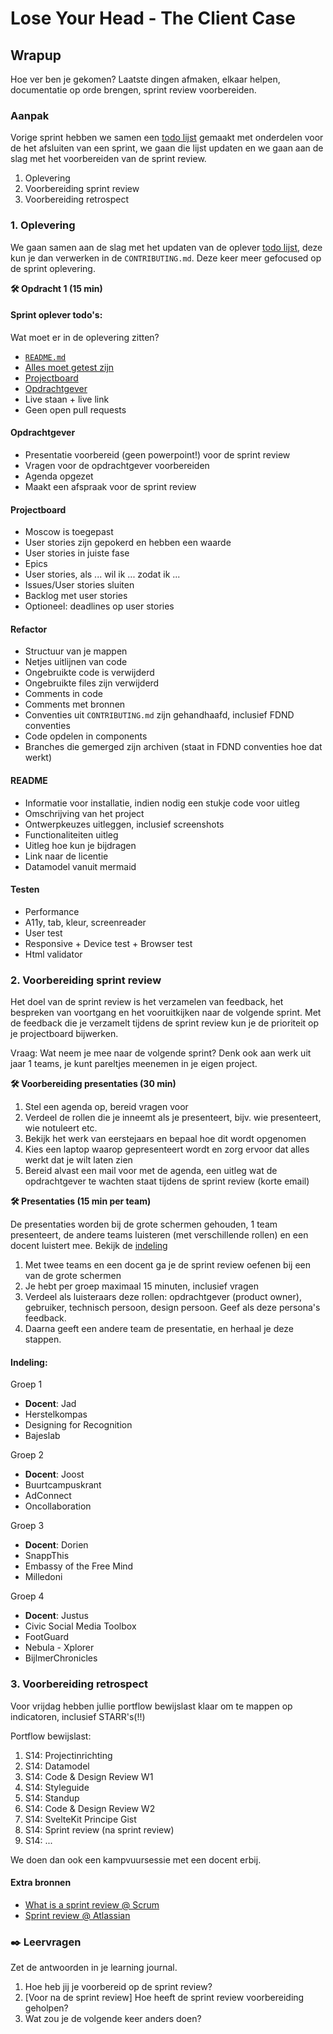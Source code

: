 # Lose Your Head - The Client Case

## Wrapup
<!-- Leuke intro -->

 Hoe ver ben je gekomen? Laatste dingen afmaken, elkaar helpen, documentatie op orde brengen, sprint review voorbereiden.

### Aanpak
<!-- We schrijven in principe geen tutorials maar helpen ze op weg. -->

Vorige sprint hebben we samen een [todo lijst](https://github.com/fdnd-task/your-tribe-for-life-squad-page/blob/main/docs/wrapup.md#oplever-todos) gemaakt met onderdelen voor de het afsluiten van een sprint, we gaan die lijst updaten en we gaan aan de slag met het voorbereiden van de sprint review. 

1. Oplevering
2. Voorbereiding sprint review
4. Voorbereiding retrospect

### 1. Oplevering

We gaan samen aan de slag met het updaten van de oplever [todo lijst](https://github.com/fdnd-task/your-tribe-for-life-squad-page/blob/main/docs/wrapup.md#oplever-todos), deze kun je dan verwerken in de `CONTRIBUTING.md`. Deze keer meer gefocused op de sprint oplevering.

**🛠️ Opdracht 1 (15 min)**  

#### Sprint oplever todo's:

Wat moet er in de oplevering zitten?

- [`README.md`](#readme)
- [Alles moet getest zijn](#testen)
- [Projectboard](#projectboard)
- [Opdrachtgever](#opdrachtgever)
- Live staan + live link
- Geen open pull requests

#### Opdrachtgever
- Presentatie voorbereid (geen powerpoint!) voor de sprint review
- Vragen voor de opdrachtgever voorbereiden
- Agenda opgezet
- Maakt een afspraak voor de sprint review

#### Projectboard
- Moscow is toegepast
- User stories zijn gepokerd en hebben een waarde
- User stories in juiste fase
- Epics
- User stories, als ... wil ik ... zodat ik ...
- Issues/User stories sluiten
- Backlog met user stories
- Optioneel: deadlines op user stories

#### Refactor
- Structuur van je mappen
- Netjes uitlijnen van code
- Ongebruikte code is verwijderd
- Ongebruikte files zijn verwijderd
- Comments in code
- Comments met bronnen
- Conventies uit `CONTRIBUTING.md` zijn gehandhaafd, inclusief FDND conventies
- Code opdelen in components
- Branches die gemerged zijn archiven (staat in FDND conventies hoe dat werkt)

#### README
- Informatie voor installatie, indien nodig een stukje code voor uitleg
- Omschrijving van het project
- Ontwerpkeuzes uitleggen, inclusief screenshots
- Functionaliteiten uitleg
- Uitleg hoe kun je bijdragen
- Link naar de licentie
- Datamodel vanuit mermaid

#### Testen
- Performance
- A11y, tab, kleur, screenreader
- User test
- Responsive + Device test + Browser test
- Html validator


### 2. Voorbereiding sprint review

Het doel van de sprint review is het verzamelen van feedback, het bespreken van voortgang en het vooruitkijken naar de volgende sprint. Met de feedback die je verzamelt tijdens de sprint review kun je de prioriteit op je projectboard bijwerken. 

Vraag: Wat neem je mee naar de volgende sprint? Denk ook aan werk uit jaar 1 teams, je kunt pareltjes meenemen in je eigen project. 


**🛠️ Voorbereiding presentaties (30 min)**  

1. Stel een agenda op, bereid vragen voor
2. Verdeel de rollen die je inneemt als je presenteert, bijv. wie presenteert, wie notuleert etc. 
3. Bekijk het werk van eerstejaars en bepaal hoe dit wordt opgenomen
4. Kies een laptop waarop gepresenteert wordt en zorg ervoor dat alles werkt dat je wilt laten zien
5. Bereid alvast een mail voor met de agenda, een uitleg wat de opdrachtgever te wachten staat tijdens de sprint review (korte email)

**🛠️ Presentaties (15 min per team)**

De presentaties worden bij de grote schermen gehouden, 1 team presenteert, de andere teams luisteren (met verschillende rollen) en een docent luistert mee. Bekijk de [indeling](#indeling)

1. Met twee teams en een docent ga je de sprint review oefenen bij een van de grote schermen
2. Je hebt per groep maximaal 15 minuten, inclusief vragen
3. Verdeel als luisteraars deze rollen: opdrachtgever (product owner), gebruiker, technisch persoon, design persoon. Geef als deze persona's feedback.
4. Daarna geeft een andere team de presentatie, en herhaal je deze stappen.


#### Indeling:

Groep 1
- **Docent**: Jad
- Herstelkompas
- Designing for Recognition
- Bajeslab

Groep 2
- **Docent**: Joost
- Buurtcampuskrant
- AdConnect
- Oncollaboration

Groep 3
- **Docent**: Dorien
- SnappThis
- Embassy of the Free Mind
- Milledoni

Groep 4
- **Docent**: Justus
- Civic Social Media Toolbox
- FootGuard
- Nebula - Xplorer
- BijlmerChronicles


### 3. Voorbereiding retrospect

Voor vrijdag hebben jullie portflow bewijslast klaar om te mappen op indicatoren, inclusief STARR's(!!)

Portflow bewijslast:
1. S14: Projectinrichting
2. S14: Datamodel
3. S14: Code & Design Review W1
4. S14: Styleguide
5. S14: Standup
6. S14: Code & Design Review W2
7. S14: SvelteKit Principe Gist
8. S14: Sprint review (na sprint review)
9. S14: ...

We doen dan ook een kampvuursessie met een docent erbij. 

#### Extra bronnen
<!-- Extra links voor documentatie en tutorials -->
- [What is a sprint review @ Scrum](https://www.scrum.org/resources/what-is-a-sprint-review)
- [Sprint review @ Atlassian](https://www.atlassian.com/agile/scrum/sprint-reviews)


<!--
### 💪 Extra uitdagingen
 Dit is optioneel voor de hardlopers die iets extra's willen. 
-->


### ✒️ Leervragen
<!-- Een drietal vragen die ze kunnen opnemen in hun learning journal, waar de squadleaders dan weer op terug komen op vrijdag. -->

Zet de antwoorden in je learning journal.

1. Hoe heb jij je voorbereid op de sprint review?
2. [Voor na de sprint review] Hoe heeft de sprint review voorbereiding geholpen?
3. Wat zou je de volgende keer anders doen?
